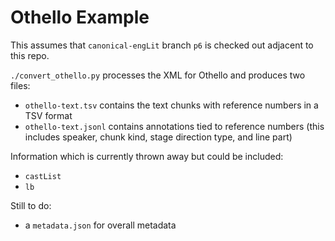 # Othello Example

This assumes that `canonical-engLit` branch `p6` is checked out adjacent to this repo.

`./convert_othello.py` processes the XML for Othello and produces two files:
- `othello-text.tsv` contains the text chunks with reference numbers in a TSV format
- `othello-text.jsonl` contains annotations tied to reference numbers (this includes speaker, chunk kind, stage direction type, and line part)

Information which is currently thrown away but could be included:

- `castList`
- `lb`

Still to do:

- a `metadata.json` for overall metadata
